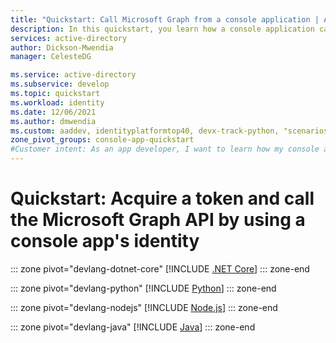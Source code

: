 ```yaml
---
title: "Quickstart: Call Microsoft Graph from a console application | Azure"
description: In this quickstart, you learn how a console application can get an access token and call an API protected by Microsoft identity platform, using the app's own identity
services: active-directory
author: Dickson-Mwendia
manager: CelesteDG

ms.service: active-directory
ms.subservice: develop
ms.topic: quickstart
ms.workload: identity
ms.date: 12/06/2021
ms.author: dmwendia
ms.custom: aaddev, identityplatformtop40, devx-track-python, "scenarios:getting-started", "languages:Python", mode-other
zone_pivot_groups: console-app-quickstart
#Customer intent: As an app developer, I want to learn how my console app can get an access token and call an API that's protected by the Microsoft identity platform by using the client credentials flow.
---
```


# Quickstart: Acquire a token and call the Microsoft Graph API by using a console app's identity

::: zone pivot="devlang-dotnet-core"
[!INCLUDE [.NET Core](./includes/console-app/quickstart-netcore.md)]
::: zone-end

::: zone pivot="devlang-python"
[!INCLUDE [Python](./includes/console-app/quickstart-python.md)]
::: zone-end

::: zone pivot="devlang-nodejs"
[!INCLUDE [Node.js](./includes/console-app/quickstart-nodejs.md)]
::: zone-end

::: zone pivot="devlang-java"
[!INCLUDE [Java](./includes/console-app/quickstart-java.md)]
::: zone-end